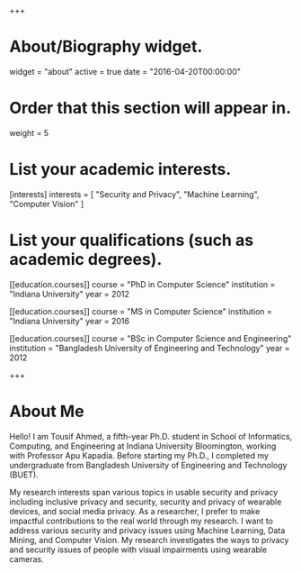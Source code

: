 +++
# About/Biography widget.
widget = "about"
active = true
date = "2016-04-20T00:00:00"

# Order that this section will appear in.
weight = 5

# List your academic interests.
[interests]
  interests = [
    "Security and Privacy",
    "Machine Learning",
    "Computer Vision"
  ]

# List your qualifications (such as academic degrees).
[[education.courses]]
  course = "PhD in Computer Science"
  institution = "Indiana  University"
  year = 2012

[[education.courses]]
  course = "MS in Computer Science"
  institution = "Indiana  University"
  year = 2016

[[education.courses]]
  course = "BSc in Computer Science and Engineering"
  institution = "Bangladesh University of Engineering and Technology"
  year = 2012
 
+++

# About Me

Hello! I am Tousif Ahmed, a fifth-year Ph.D. student in School of Informatics, Computing, and Engineering at Indiana University Bloomington, working with Professor Apu Kapadia. Before starting my Ph.D., I completed my undergraduate from Bangladesh University of Engineering and Technology (BUET).

My research interests span various topics in usable security and privacy including inclusive privacy and security,  security and privacy of wearable devices, and social media privacy.  As a researcher, I prefer to make impactful contributions to the real world through my research. I want to address various security and privacy issues using Machine Learning, Data Mining, and Computer Vision. My research investigates the ways to privacy and security issues of people with visual impairments using wearable cameras.